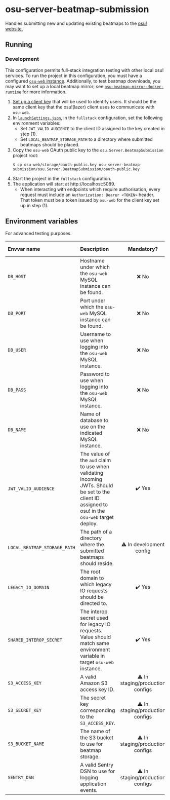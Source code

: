 # osu-server-beatmap-submission

Handles submitting new and updating existing beatmaps to the [osu! website.](https://osu.ppy.sh/)

## Running

### Development

This configuration permits full-stack integration testing with other local osu! services.
To run the project in this configuration, you must have a configured [`osu-web` instance](https://github.com/ppy/osu-web/blob/master/SETUP.md).
Additionally, to test beatmap downloads, you may want to set up a local beatmap mirror; see [`osu-beatmap-mirror-docker-runtime`](https://github.com/ThePooN/osu-beatmap-mirror-docker-runtime) for more information.

1. [Set up a client key](https://github.com/ppy/osu-web/blob/master/SETUP.md#use-the-api-from-osu) that will be used to identify users. It should be the same client key that the osu!(lazer) client uses to communicate with `osu-web`.
2. In [`launchSettings.json`](osu.Server.BeatmapSubmission/Properties/launchSettings.json), in the `fullstack` configuration, set the following environment variables:
   - Set `JWT_VALID_AUDIENCE` to the client ID assigned to the key created in step (1).
   - Set `LOCAL_BEATMAP_STORAGE_PATH` to a directory where submitted beatmaps should be placed.
3. Copy the `osu-web` OAuth public key to the `osu.Server.BeatmapSubmission` project root:
   ```
   $ cp osu-web/storage/oauth-public.key osu-server-beatmap-submission/osu.Server.BeatmapSubmission/oauth-public.key
   ```
4. Start the project in the `fullstack` configuration.
5. The application will start at http://localhost:5089.
   - When interacting with endpoints which require authorisation, every request must include an `Authorization: Bearer <TOKEN>` header. That token must be a token issued by `osu-web` for the client key set up in step (1).

## Environment variables

For advanced testing purposes.

| Envvar name                  | Description                                                                                                                                        |            Mandatory?            | Default value |
|:-----------------------------|:---------------------------------------------------------------------------------------------------------------------------------------------------|:--------------------------------:|:--------------|
| `DB_HOST`                    | Hostname under which the `osu-web` MySQL instance can be found.                                                                                    |               ❌ No               | `localhost`   |
| `DB_PORT`                    | Port under which the `osu-web` MySQL instance can be found.                                                                                        |               ❌ No               | `3306`        |
| `DB_USER`                    | Username to use when logging into the `osu-web` MySQL instance.                                                                                    |               ❌ No               | `root`        |
| `DB_PASS`                    | Password to use when logging into the `osu-web` MySQL instance.                                                                                    |               ❌ No               | `""`          |
| `DB_NAME`                    | Name of database to use on the indicated MySQL instance.                                                                                           |               ❌ No               | `osu`         |
| `JWT_VALID_AUDIENCE`         | The value of the `aud` claim to use when validating incoming JWTs. Should be set to the client ID assigned to osu! in the `osu-web` target deploy. |              ✔️ Yes              | None          |
| `LOCAL_BEATMAP_STORAGE_PATH` | The path of a directory where the submitted beatmaps should reside.                                                                                |     ⚠️ In development config     | None          |
| `LEGACY_IO_DOMAIN`           | The root domain to which legacy IO requests should be directed to.                                                                                 |              ✔️ Yes              | None          |
| `SHARED_INTEROP_SECRET`      | The interop secret used for legacy IO requests. Value should match same environment variable in target `osu-web` instance.                         |              ✔️ Yes              | None          |
| `S3_ACCESS_KEY`              | A valid Amazon S3 access key ID.                                                                                                                   | ⚠ In staging/production configs  | None          |
| `S3_SECRET_KEY`              | The secret key corresponding to the `S3_ACCESS_KEY`.                                                                                               | ⚠ In staging/production configs  | None          |
| `S3_BUCKET_NAME`             | The name of the S3 bucket to use for beatmap storage.                                                                                              | ⚠ In staging/production configs  | None          | 
| `SENTRY_DSN`                 | A valid Sentry DSN to use for logging application events.                                                                                          | ⚠ In staging/production configs  | None          | 

